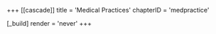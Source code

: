 +++
[[cascade]]
title = 'Medical Practices'
chapterID = 'medpractice'

[_build]
render = 'never'
+++
